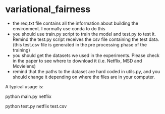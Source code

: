 # variational_fairness

- the req.txt file contains all the information about building the environment. I normally use conda to do this
- you should use train.py script to train the model and test.py to test it. Remind the test.py script receives the csv file containing the test data. (this test.csv file is generated in the pre processing phase of the training)
- you should get the datasets we used in the experiments. Please check in the paper to see where to download it (i.e. Netflix, MSD and Movielens)
- remind that the paths to the dataset are hard coded in utils.py, and you should change it depending on where the files are in your computer. 

A typical usage is:

python main.py netflix

python test.py netflix test.csv
